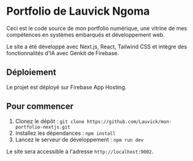 # Portfolio de Lauvick Ngoma

Ceci est le code source de mon portfolio numérique, une vitrine de mes compétences en systèmes embarqués et développement web.

Le site a été développé avec Next.js, React, Tailwind CSS et intègre des fonctionnalités d'IA avec Genkit de Firebase.

## Déploiement

Le projet est déployé sur Firebase App Hosting.

## Pour commencer

1. Clonez le dépôt : `git clone https://github.com/Lauvick/mon-portfolio-nextjs.git`
2. Installez les dépendances : `npm install`
3. Lancez le serveur de développement : `npm run dev`

Le site sera accessible à l'adresse `http://localhost:9002`.
